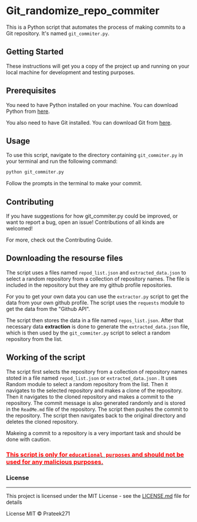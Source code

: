# Git_randomize_repo_commiter


This is a Python script that automates the process of making commits to a Git repository. It's named `git_commiter.py`.

## Getting Started

These instructions will get you a copy of the project up and running on your local machine for development and testing purposes.

## Prerequisites

You need to have Python installed on your machine. You can download Python from [here](https://www.python.org/downloads/).

You also need to have Git installed. You can download Git from [here](https://git-scm.com/downloads).

## Usage

To use this script, navigate to the directory containing `git_commiter.py` in your terminal and run the following command:

```bash
python git_commiter.py
```
Follow the prompts in the terminal to make your commit.

## Contributing

If you have suggestions for how git_commiter.py could be improved, or want to report a bug, open an issue! Contributions of all kinds are welcomed!

For more, check out the Contributing Guide.

## Downloading the resourse files

The script uses a files named `repod_list.json` and `extracted_data.json` to select a random repository from a collection of repository names. The file is included in the repository but they are my github profile repositories.

For you to get your own data you can use the `extractor.py` script to get the data from your own github profile. The script uses the `requests` module to get the data from the "Github API". 

The script then stores the data in a file named `repos_list.json`. After that necessary data __extraction__ is done to generate the `extracted_data.json` file, which is then used by the `git_commiter.py` script to select a random repository from the list.


## Working of the script

The script first selects the repository from a collection of repository names stoted in a file named `repod_list.json` or `extracted_data.json` . It uses Random module to select a random repository from the list. Then it navigates to the selected repository and makes a clone of the repository. Then it navigates to the cloned repository and makes a commit to the repository. The commit message is also generated randomly and is stored in the `ReadMe.md` file of the repository. The script then pushes the commit to the repository. The script then navigates back to the original directory and deletes the cloned repository.

Makeing a commit to a repository is a very important task and should be done with caution. 
### <u><font color="red">**This script is only for `educational purposes` and should not be used for any malicious purposes.**</font></u>

### License
---
This project is licensed under the MIT License - see the [LICENSE.md](LICENSE.md) file for details

License
MIT © Prateek271

